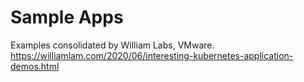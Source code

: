 # Sample Apps

Examples consolidated by William Labs, VMware. https://williamlam.com/2020/06/interesting-kubernetes-application-demos.html
